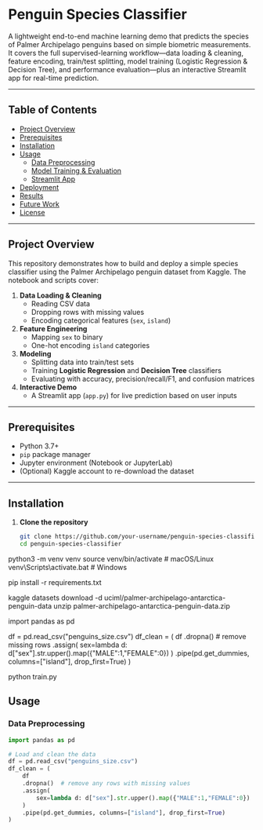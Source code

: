 # Penguin Species Classifier

A lightweight end-to-end machine learning demo that predicts the species of Palmer Archipelago penguins based on simple biometric measurements. It covers the full supervised-learning workflow—data loading & cleaning, feature encoding, train/test splitting, model training (Logistic Regression & Decision Tree), and performance evaluation—plus an interactive Streamlit app for real-time prediction.

---

## Table of Contents

- [Project Overview](#project-overview)  
- [Prerequisites](#prerequisites)  
- [Installation](#installation)  
- [Usage](#usage)  
  - [Data Preprocessing](#data-preprocessing)  
  - [Model Training & Evaluation](#model-training--evaluation)  
  - [Streamlit App](#streamlit-app)  
- [Deployment](#deployment)  
- [Results](#results)  
- [Future Work](#future-work)  
- [License](#license)  

---

## Project Overview

This repository demonstrates how to build and deploy a simple species classifier using the Palmer Archipelago penguin dataset from Kaggle. The notebook and scripts cover:

1. **Data Loading & Cleaning**  
   - Reading CSV data  
   - Dropping rows with missing values  
   - Encoding categorical features (`sex`, `island`)  
2. **Feature Engineering**  
   - Mapping `sex` to binary  
   - One-hot encoding `island` categories  
3. **Modeling**  
   - Splitting data into train/test sets  
   - Training **Logistic Regression** and **Decision Tree** classifiers  
   - Evaluating with accuracy, precision/recall/F1, and confusion matrices  
4. **Interactive Demo**  
   - A Streamlit app (`app.py`) for live prediction based on user inputs  

---

## Prerequisites

- Python 3.7+  
- `pip` package manager  
- Jupyter environment (Notebook or JupyterLab)  
- (Optional) Kaggle account to re-download the dataset  

---

## Installation

1. **Clone the repository**  
   ```bash
   git clone https://github.com/your-username/penguin-species-classifier.git
   cd penguin-species-classifier

python3 -m venv venv
source venv/bin/activate       # macOS/Linux
venv\Scripts\activate.bat      # Windows

pip install -r requirements.txt

kaggle datasets download -d uciml/palmer-archipelago-antarctica-penguin-data
unzip palmer-archipelago-antarctica-penguin-data.zip

import pandas as pd

df = pd.read_csv("penguins_size.csv")
df_clean = (
    df
    .dropna()  # remove missing rows
    .assign(
        sex=lambda d: d["sex"].str.upper().map({"MALE":1,"FEMALE":0})
    )
    .pipe(pd.get_dummies, columns=["island"], drop_first=True)
)


python train.py

## Usage

### Data Preprocessing
```python
import pandas as pd

# Load and clean the data
df = pd.read_csv("penguins_size.csv")
df_clean = (
    df
    .dropna()  # remove any rows with missing values
    .assign(
        sex=lambda d: d["sex"].str.upper().map({"MALE":1,"FEMALE":0})
    )
    .pipe(pd.get_dummies, columns=["island"], drop_first=True)
)

